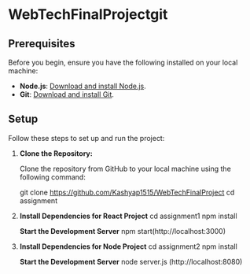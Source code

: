 # WebTechFinalProjectgit

## Prerequisites

Before you begin, ensure you have the following installed on your local machine:

- **Node.js**: [Download and install Node.js](https://nodejs.org/).
- **Git**: [Download and install Git](https://git-scm.com/).

## Setup

Follow these steps to set up and run the project:

1. **Clone the Repository:**

   Clone the repository from GitHub to your local machine using the following command:

   git clone https://github.com/Kashyap1515/WebTechFinalProject
   cd assignment

2. **Install Dependencies for React Project**
    cd assignment1
    npm install

   **Start the Development Server**
   npm start(http://localhost:3000)

3. **Install Dependencies for Node Project**
    cd assignment2
    npm install

    **Start the Development Server**
    node server.js (http://localhost:8080)